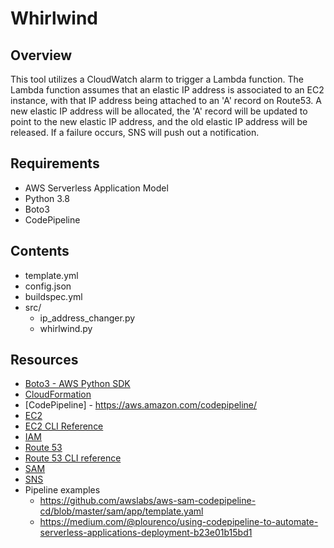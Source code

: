 # Whirlwind

## Overview

This tool utilizes a CloudWatch alarm to trigger a Lambda function. The Lambda function assumes that an elastic IP address is associated to an EC2 instance, with that IP address being attached to an 'A' record on Route53. A new elastic IP address will be allocated, the 'A' record will be updated to point to the new elastic IP address, and the old elastic IP address will be released. If a failure occurs, SNS will push out a notification.

## Requirements
- AWS Serverless Application Model
- Python 3.8
- Boto3
- CodePipeline

## Contents
- template.yml
- config.json
- buildspec.yml
- src/
	- ip_address_changer.py
	- whirlwind.py

## Resources
- [Boto3 - AWS Python SDK](https://aws.amazon.com/sdk-for-python/)
- [CloudFormation](https://aws.amazon.com/cloudformation/)
- [CodePipeline] - https://aws.amazon.com/codepipeline/
- [EC2](https://aws.amazon.com/ec2/)
- [EC2 CLI Reference](https://docs.aws.amazon.com/cli/latest/reference/ec2/)
- [IAM](https://aws.amazon.com/iam/)
- [Route 53](https://aws.amazon.com/ec2/)
- [Route 53 CLI reference](https://docs.aws.amazon.com/cli/latest/reference/route53/)
- [SAM](https://aws.amazon.com/serverless/sam/)
- [SNS](https://aws.amazon.com/sns/)
- Pipeline examples
	- https://github.com/awslabs/aws-sam-codepipeline-cd/blob/master/sam/app/template.yaml
	- https://medium.com/@plourenco/using-codepipeline-to-automate-serverless-applications-deployment-b23e01b15bd1
